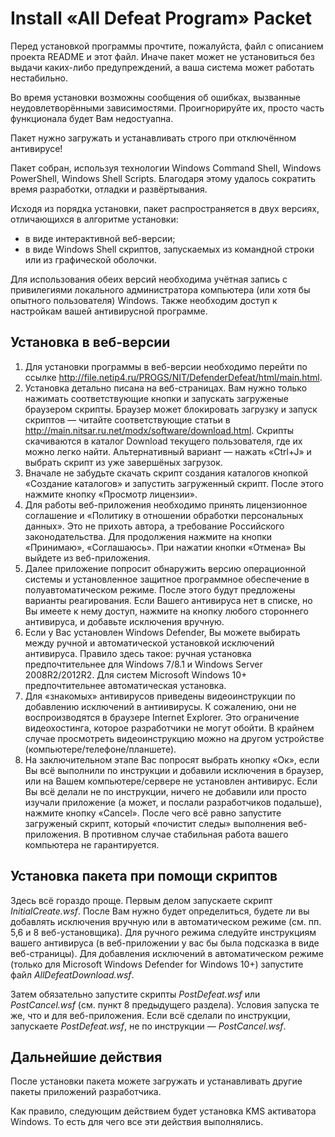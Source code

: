 # Install «All Defeat Program» Packet

Перед установкой программы прочтите, пожалуйста, файл с описанием
проекта README и этот файл. Иначе пакет может не установиться без выдачи
каких-либо предупреждений, а ваша система может работать нестабильно.

Во время установки возможны сообщения об ошибках, вызванные
неудовлетворёнными зависимостями. Проигнорируйте их, просто часть
функционала будет Вам недостуапна.

Пакет нужно загружать и устанавливать строго при отключённом антивирусе!

Пакет собран, используя технологии Windows Command Shell, Windows
PowerShell, Windows Shell Scripts. Благодаря этому удалось сократить
время разработки, отладки и развёртывания.

Исходя из порядка установки, пакет распространяется в двух версиях,
отличающихся в алгоритме установки:

- в виде интерактивной веб-версии;
- в виде Windows Shell скриптов, запускаемых из командной строки или из
  графической оболочки.

Для использования обеих версий необходима учётная запись с привилегиями
локального администратора компьютера (или хотя бы опытного пользователя)
Windows. Также необходим доступ к настройкам вашей антивирусной
программе.

## Установка в веб-версии

1.  Для установки программы в веб-версии необходимо перейти по ссылке
    <http://file.netip4.ru/PROGS/NIT/DefenderDefeat/html/main.html>.
2.  Установка детально писана на веб-страницах. Вам нужно только
    нажимать соответствующие кнопки и запускать загруженые браузером
    скрипты. Браузер может блокировать загрузку и запуск скриптов —
    читайте соответствующие статьи в
    <http://main.nitsar.ru.net/modx/software/download.html>. Скрипты
    скачиваются в каталог Download текущего пользователя, где их можно
    легко найти. Альтернативный вариант — нажать «Ctrl+J» и выбрать
    скрипт из уже завершёных загрузок.
3.  Вначале не забудьте скачать скрипт создания каталогов кнопкой
    «Создание каталогов» и запустить загруженный скрипт. После этого
    нажмите кнопку «Просмотр лицензии».
4.  Для работы веб-приложения необходимо принять лицензионное соглашение
    и «Политику в отношении обработки персональных данных». Это не
    прихоть автора, а требование Российского законодательства. Для
    продолжения нажмите на кнопки «Принимаю», «Соглашаюсь». При нажатии
    кнопки «Отмена» Вы выйдете из веб-приложения.
5.  Далее приложение попросит обнаружить версию операционной системы и
    установленное защитное программное обеспечение в полуавтоматическом
    режиме. После этого будут предложены варианты реагирования. Если
    Вашего антивируса нет в списке, но Вы имеете к нему доступ, нажмите
    на кнопку любого стороннего антивируса, и добавьте исключения
    вручную.
6.  Если у Вас установлен Windows Defender, Вы можете выбирать между
    ручной и автоматической установкой исключений антивируса. Правило
    здесь такое: ручная установка предпочтительнее для Windows 7/8.1 и
    Windows Server 2008R2/2012R2. Для систем Microsoft Windows 10+
    предпочтительнее автоматическая установка.
7.  Для «знакомых» антивирусов приведены видеоинструкции по добавлению
    исключений в антиивирусы. К сожалению, они не воспроизводятся в
    браузере Internet Explorer. Это ограничение видеохостинга, которое
    разработчики не могут обойти. В крайнем случае просмотреть
    видеоинструкцию можно на другом устройстве
    (компьютере/телефоне/планшете).
8.  На заключительном этапе Вас попросят выбрать кнопку «Ок», если Вы
    всё выполнили по инструкции и добавили исключения в браузер, или на
    Вашем компьютере/сервере не установлен антивирус. Если Вы всё делали
    не по инструкции, ничего не добавили или просто изучали приложение
    (а может, и послали разработчиков подальше), нажмите кнопку
    «Cancel». После чего всё равно запустите загруженый скрипт, который
    «почистит следы» выполнения веб-приложения. В противном случае
    стабильная работа вашего компьютера не гарантируется.

## Установка пакета при помощи скриптов

Здесь всё гораздо проще. Первым делом запускаете скрипт
*InitialCreate.wsf*. После Вам нужно будет определиться, будете ли вы
добавлять исключения вручную или в автоматическом режиме (см. пп. 5,6 и
8 веб-установщика). Для ручного режима следуйте инструкциям вашего
антивируса (в веб-приложении у вас бы была подсказка в виде
веб-страницы). Для добавления исключений в автоматическом режиме (только
для Microsoft Windows Defender for Windows 10+) запустите файл
*AllDefeatDownload.wsf*.

Затем обязательно запустите скрипты *PostDefeat.wsf* или
*PostCancel.wsf* (см. пункт 8 предыдущего раздела). Условия запуска те
же, что и для веб-приложения. Если всё сделали по инструкции, запускаете
*PostDefeat.wsf*, не по инструкции — *PostCancel.wsf*.

## Дальнейшие действия

После установки пакета можете загружать и устанавливать другие пакеты
приложений разработчика.

Как правило, следующим действием будет установка KMS активатора Windows.
То есть для чего все эти действия выполнялись.
